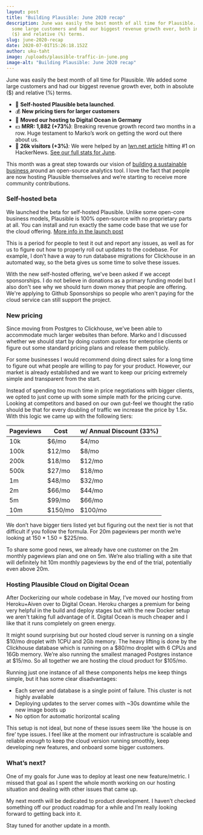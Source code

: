 ```yaml
---
layout: post
title: "Building Plausible: June 2020 recap"
description: June was easily the best month of all time for Plausible. We added
  some large customers and had our biggest revenue growth ever, both in absolute
  ($) and relative (%) terms.
slug: june-2020-recap
date: 2020-07-01T15:26:18.152Z
author: uku-taht
image: /uploads/plausible-traffic-in-june.png
image-alt: "Building Plausible: June 2020 recap"
---
```

June was easily the best month of all time for Plausible. We added some large customers and had our biggest revenue growth ever, both in absolute ($) and relative (%) terms.

* 🚀 **Self-hosted Plausible beta launched**.
* 💰 **New pricing tiers for larger customers**
* 🤖 **Moved our hosting to Digital Ocean in Germany**
* 💵 **MRR: 1,882 (+73%)**:  Breaking revenue growth record two months in a row. Huge testament to Marko’s work on getting the word out there about us.
* 👩 **26k visitors (+3%)***:* We were helped by an [lwn.net article](https://lwn.net/Articles/822568/) hitting #1 on HackerNews. [See our full stats for June](https://plausible.io/plausible.io?period=custom&from=2020-06-01&to=2020-06-30).

This month was a great step towards our vision of [building a sustainable business ](https://plausible.io/blog/open-source-funding) around an open-source analytics tool. I love the fact that people are now hosting Plausible themselves and we’re starting to receive more community contributions.

### Self-hosted beta

We launched the beta for self-hosted Plausible. Unlike some open-core business models, Plausible is 100% open-source with no proprietary parts at all. You can install and run exactly the same code base that we use for the cloud offering. [More info in the launch post](https://plausible.io/blog/self-hosted-web-analytics-beta)

This is a period for people to test it out and report any issues, as well as for us to figure out how to properly roll out updates to the codebase. For example, I don't have a way to run database migrations for Clickhouse in an automated way, so the beta gives us some time to solve these issues.

With the new self-hosted offering, we've been asked if we accept sponsorships. I do not believe in donations as a primary funding model but I also don't see why we should turn down money that people are offering. We're applying to Github Sponsorships so people who aren't paying for the cloud service can still support the project.

### New pricing

Since moving from Postgres to Clickhouse, we’ve been able to accommodate much larger websites than before. Marko and I discussed whether we should start by doing custom quotes for enterprise clients or figure out some standard pricing plans and release them publicly.

For some businesses I would recommend doing direct sales for a long time to figure out what people are willing to pay for your product. However, our market is already established and we want to keep our pricing extremely simple and transparent from the start.

Instead of spending too much time in price negotiations with bigger clients, we opted to just come up with some simple math for the pricing curve. Looking at competitors and based on our own gut-feel we thought the ratio should be that for every doubling of traffic we increase the price by 1.5x. With this logic we came up with the following tiers:

| Pageviews | Cost   | w/ Annual Discount (33%)
|---|---|---|
|10k       |  $6/mo| $4/mo|
|100k      |  $12/mo| $8/mo|
|200k      |  $18/mo| $12/mo|
|500k      |  $27/mo| $18/mo|
|1m        |  $48/mo| $32/mo|
|2m        |  $66/mo| $44/mo|
|5m        |  $99/mo| $66/mo|
|10m       | $150/mo| $100/mo|


We don’t have bigger tiers listed yet but figuring out the next tier is not that difficult if you follow the formula. For 20m pageviews per month we’re looking at 150 * 1.50 = $225/mo.

To share some good news, we already have one customer on the 2m monthly pageviews plan and one on 5m. We’re also trialling with a site that will definitely hit 10m monthly pageviews by the end of the trial, potentially even above 20m.

### Hosting Plausible Cloud on Digital Ocean

After Dockerizing our whole codebase in May, I’ve moved our hosting from Heroku+Aiven over to Digital Ocean. Heroku charges a premium for being very helpful in the build and deploy stages but with the new Docker setup we aren't taking full advantage of it. Digital Ocean is much cheaper and I like that it runs completely on green energy.

It might sound surprising but our hosted cloud server is running on a single $10/mo droplet with 1CPU and 2Gb memory. The heavy lifting is done by the Clickhouse database which is running on a $80/mo droplet with 6 CPUs and 16Gb memory. We’re also running the smallest managed Postgres instance at $15/mo. So all together we are hosting the cloud product for $105/mo.

Running just one instance of all these components helps me keep things simple, but it has some clear disadvantages:

* Each server and database is a single point of failure. This cluster is not highly available
* Deploying updates to the server comes with ~30s downtime while the new image boots up
* No option for automatic horizontal scaling

This setup is not ideal, but none of these issues seem like ‘the house is on fire’ type issues. I feel like at the moment our infrastructure is scalable and reliable *enough* to keep the cloud version running smoothly, keep developing new features, and onboard some bigger customers.

### What’s next?

One of my goals for June was to deploy at least one new feature/metric. I missed that goal as I spent the whole month working on our hosting situation and dealing with other issues that came up.

My next month will be dedicated to product development. I haven’t checked something off our product roadmap for a while and I’m really looking forward to getting back into it. 

Stay tuned for another update in a month.
